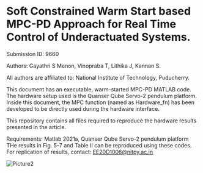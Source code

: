 
# Soft Constrained Warm Start based MPC-PD Approach for Real Time Control of Underactuated Systems.
Submission ID: 9660

Authors: Gayathri S Menon, Vinopraba T, Lithika J, Kannan S.

All authors are affiliated to: National Institute of Technology, Puducherry.

This document has an executable, warm-started MPC-PD MATLAB code. The hardware setup used is the Quanser Qube Servo-2 pendulum platform. Inside this document, the MPC function (named as Hardware_fn) has been developed to be directly used during the hardware interface.

This repository contains all files required to reproduce the hardware results presented in the article.

Requirements: Matlab 2021a, Quanser Qube Servo-2 pendulum platform
THe results in Fig. 5-7 and Table II can be reproduced using these codes.
For replication of results, contact: EE20D1006@nitpy.ac.in

![Picture2](https://github.com/user-attachments/assets/3dca5274-82f3-4d94-8a14-e01529a319a6)


